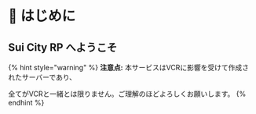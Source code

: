 # 🚀 はじめに

## Sui City RP へようこそ

{% hint style="warning" %}
**注意点:** 本サービスはVCRに影響を受けて作成されたサーバーであり、

全てがVCRと一緒とは限りません。ご理解のほどよろしくお願いします。
{% endhint %}
